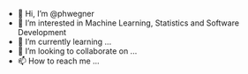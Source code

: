 - 👋 Hi, I’m @phwegner
- 👀 I’m interested in Machine Learning, Statistics and Software Development
- 🌱 I’m currently learning ...
- 💞️ I’m looking to collaborate on ...
- 📫 How to reach me ...

<!---
phwegner/phwegner is a ✨ special ✨ repository because its `README.md` (this file) appears on your GitHub profile.
You can click the Preview link to take a look at your changes.
--->
